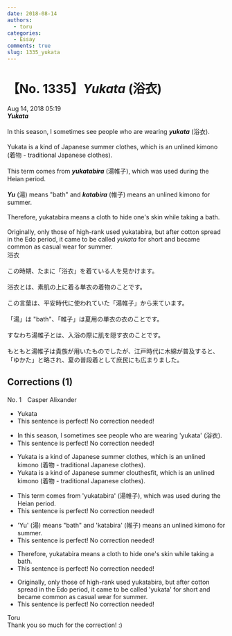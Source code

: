 ```yaml
---
date: 2018-08-14
authors:
  - toru
categories:
  - Essay
comments: true
slug: 1335_yukata
---
```


# 【No. 1335】<strong><em>Yukata</strong></em> (浴衣)
<div class="date">Aug 14, 2018 05:19</div>
<div id="post"><div id="body_show_ori">
<strong><em>Yukata</strong></em><br/><br/>In this season, I sometimes see people who are wearing <strong><em>yukata</em></strong> (浴衣).<br/><br/>Yukata is a kind of Japanese summer clothes, which is an unlined kimono (着物 - traditional Japanese clothes).<br/><br/>This term comes from <strong><em>yukatabira</em></strong> (湯帷子), which was used during the Heian period.<br/><br/><strong><em>Yu</em></strong> (湯) means "bath" and <strong><em>katabira</em></strong> (帷子) means an unlined kimono for summer.<br/><br/>Therefore, yukatabira means a cloth to hide one's skin while taking a bath.<br/><br/>Originally, only those of high-rank used yukatabira, but after cotton spread in the Edo period, it came to be called <em>yukata</em> for short and became common as casual wear for summer.
</div></div>

<!-- more -->

<div id="post_ja"><div id="body_show_mo">
浴衣<br/><br/>この時期、たまに「浴衣」を着ている人を見かけます。<br/><br/>浴衣とは、素肌の上に着る単衣の着物のことです。<br/><br/>この言葉は、平安時代に使われていた「湯帷子」から来ています。<br/><br/>「湯」は "bath"、「帷子」は夏用の単衣の衣のことです。<br/><br/>すなわち湯帷子とは、入浴の際に肌を隠す衣のことです。<br/><br/>もともと湯帷子は貴族が用いたものでしたが、江戸時代に木綿が普及すると、「ゆかた」と略され、夏の普段着として庶民にも広まりました。
</div></div>

## Corrections (1)
<div id="block"><div class="first_name"> No. 1　<span class="just_name">Casper Alixander</span></div><div id="block2">
<ul class="correction_field">
<li class="incorrect">Yukata</li>
<li class="corrected perfect">This sentence is perfect! No correction needed!</li>
</ul>
<ul class="correction_field">
<li class="incorrect">In this season, I sometimes see people who are wearing 'yukata' (浴衣).</li>
<li class="corrected perfect">This sentence is perfect! No correction needed!</li>
</ul>
<ul class="correction_field">
<li class="incorrect">Yukata is a kind of Japanese summer clothes, which is an unlined kimono (着物 - traditional Japanese clothes).</li>
<li class="corrected correct">
Yukata is a kind of Japanese summer <span class="f_gray"><span class="sline">cl</span></span>o<span class="f_red">u</span>t<span class="f_gray"><span class="sline">hes</span></span><span class="f_red">fit</span>, which is an unlined kimono (着物 - traditional Japanese clothes).
</li>
</ul>
<ul class="correction_field">
<li class="incorrect">This term comes from 'yukatabira' (湯帷子), which was used during the Heian period.</li>
<li class="corrected perfect">This sentence is perfect! No correction needed!</li>
</ul>
<ul class="correction_field">
<li class="incorrect">'Yu' (湯) means "bath" and 'katabira' (帷子) means an unlined kimono for summer.</li>
<li class="corrected perfect">This sentence is perfect! No correction needed!</li>
</ul>
<ul class="correction_field">
<li class="incorrect">Therefore, yukatabira means a cloth to hide one's skin while taking a bath.</li>
<li class="corrected perfect">This sentence is perfect! No correction needed!</li>
</ul>
<ul class="correction_field">
<li class="incorrect">Originally, only those of high-rank used yukatabira, but after cotton spread in the Edo period, it came to be called 'yukata' for short and became common as casual wear for summer.</li>
<li class="corrected perfect">This sentence is perfect! No correction needed!</li>
</ul>
</div><div class="name"><span class="just_name">Toru</span><br>
Thank you so much for the correction! :)
</div>
</div>
